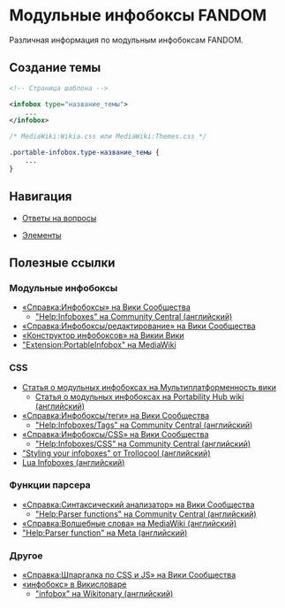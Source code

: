 # Модульные инфобоксы FANDOM
Различная информация по модульным инфобоксам FANDOM.

## Создание темы

```xml
<!-- Страница шаблона -->

<infobox type="название_темы">
	...
</infobox>
```

```css
/* MediaWiki:Wikia.css или MediaWiki:Themes.css */

.portable-infobox.type-название_темы {
	...
}
```

## Навигация

<!-- * [Введение в инфобоксы](guide/0.png) -->

* [Ответы на вопросы](faq.md)

* [Элементы](elements/_main.md)

## Полезные ссылки
### Модульные инфобоксы

* [«Справка:Инфобоксы» на Вики Сообщества](https://community.fandom.com/ru/wiki/Справка:Инфобоксы)
  * ["Help:Infoboxes" на Community Central (английский)](https://community.fandom.com/wiki/Help:Infoboxes)
* [«Справка:Инфобоксы/редактирование» на Вики Сообщества](https://community.fandom.com/ru/wiki/Справка:Инфобоксы/редактирование)
* [«Конструктор инфобоксов» на Викии Вики](https://wikies.fandom.com/wiki/Конструктор_инфобоксов)
* ["Extension:PortableInfobox" на MediaWiki](https://www.mediawiki.org/wiki/Extension:PortableInfobox)

### CSS

* [Статья о модульных инфобоксах на Мультиплатформенность вики](https://portability.fandom.com/ru/wiki/Модульные_инфобоксы)
  * [Статья о модульных инфобоксах на Portability Hub wiki (английский)](https://portability.fandom.com/wiki/Portable_Infoboxes)
* [«Справка:Инфобоксы/теги» на Вики Сообщества](https://community.fandom.com/ru/wiki/Справка:Инфобоксы/теги)
  * ["Help:Infoboxes/Tags" на Community Central (английский)](https://community.fandom.com/wiki/Help:Infoboxes/Tags)
* [«Справка:Инфобоксы/CSS» на Вики Сообщества](https://community.fandom.com/ru/wiki/Справка:Инфобоксы/CSS)
  * ["Help:Infoboxes/CSS" на Community Central (английский)](https://community.fandom.com/wiki/Help:Infoboxes/CSS)
* ["Styling your infoboxes" от Trollocool (английский)](https://community.fandom.com/wiki/User_blog:Trollocool/Styling_your_infoboxes)
* [Lua Infoboxes (английский)](https://portability.fandom.com/wiki/Lua_Infoboxes)
### Функции парсера
* [«Справка:Синтаксический анализатор» на Вики Сообщества](https://community.fandom.com/ru/wiki/Справка:Синтаксический_анализатор)
  * ["Help:Parser functions" на Community Central (английский)](https://community.fandom.com/wiki/Help:Parser_functions)
* [«Справка:Волшебные слова» на MediaWiki (английский)](http://mediawiki.org/wiki/Help:Magic_words/ru)
* ["Help:Parser function" на Meta (английский)](https://meta.wikimedia.org/wiki/Help:Parser_function)
### Другое
* [«Справка:Шпаргалка по CSS и JS» на Вики Сообщества](https://community.fandom.com/ru/wiki/Справка:Шпаргалка_по_CSS_и_JS)
* [«инфобокс» в Викисловаре](https://ru.wiktionary.org/wiki/инфобокс)
  * ["infobox" на Wikitonary (английский)](https://en.wiktionary.org/wiki/infobox)
